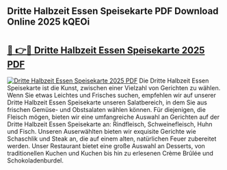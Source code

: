## Dritte Halbzeit Essen Speisekarte PDF Download Online 2025 kQEOi

# <h2><a href="http://gc9cjk2.nevu.top/?p=Dritte+Halbzeit+Essen+Speisekarte">🔗 👉🔴 Dritte Halbzeit Essen Speisekarte 2025 PDF</a></h2>

[![Dritte Halbzeit Essen Speisekarte 2025 PDF](https://i.imgur.com/dBaPXMq.png)](http://gc9cjk2.nevu.top/?p=Dritte+Halbzeit+Essen+Speisekarte)
Die Dritte Halbzeit Essen Speisekarte ist die Kunst, zwischen einer Vielzahl von Gerichten zu wählen. Wenn Sie etwas Leichtes und Frisches suchen, empfehlen wir auf unserer Dritte Halbzeit Essen Speisekarte unseren Salatbereich, in dem Sie aus frischen Gemüse- und Obstsalaten wählen können. Für diejenigen, die Fleisch mögen, bieten wir eine umfangreiche Auswahl an Gerichten auf der Dritte Halbzeit Essen Speisekarte an: Rindfleisch, Schweinefleisch, Huhn und Fisch. Unseren Auserwählten bieten wir exquisite Gerichte wie Schaschlik und Steak an, die auf einem alten, natürlichen Feuer zubereitet werden. Unser Restaurant bietet eine große Auswahl an Desserts, von traditionellen Kuchen und Kuchen bis hin zu erlesenen Crème Brûlée und Schokoladenburdel.
